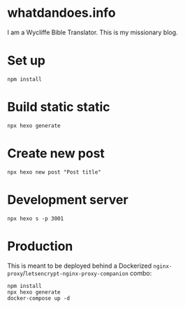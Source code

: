 whatdandoes.info
================

I am a Wycliffe Bible Translator. This is my missionary blog.

# Set up

```
npm install
```

# Build static static

```
npx hexo generate
```

# Create new post

```
npx hexo new post "Post title"
```

# Development server

```
npx hexo s -p 3001
```

# Production

This is meant to be deployed behind a Dockerized `nginx-proxy`/`letsencrypt-nginx-proxy-companion` combo:

```
npm install
npx hexo generate
docker-compose up -d
```

